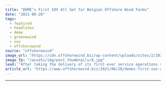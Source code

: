 ```yaml
---
title: "DEME’s First SOV All Set for Belgian Offshore Wind Farms"
date: "2021-06-28"
tags: 
  - featured
  - headlines
  - deme
  - groenewind
  - sov
  - offshorewind
source: "offshorewind"
image_url: "https://cdn.offshorewind.biz/wp-content/uploads/sites/2/2021/06/28085003/DEME_GROENEWIND.jpg"
image_fp: "/assets/img/post_thumbnails/8.jpg"
lead: "After taking the delivery of its first-ever service operations vessel (SOV) earlier this month,"
article_url: "https://www.offshorewind.biz/2021/06/28/demes-first-sov-all-set-for-belgian-offshore-wind-farms/"
---
```


---
